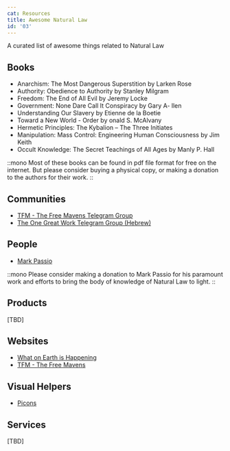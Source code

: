 ```yaml
---
cat: Resources
title: Awesome Natural Law
id: '03'
---
```


<span class="desc">A curated list of awesome things related to Natural Law</span>

## Books

- Anarchism: The Most Dangerous Superstition by Larken Rose
- Authority: Obedience to Authority by Stanley Milgram
- Freedom: The End of All Evil by Jeremy Locke
- Government: None Dare Call It Conspiracy by Gary A- llen
- Understanding Our Slavery by Etienne de la Boetie
- Toward a New World - Order by  onald S. McAlvany
- Hermetic Principles: The Kybalion – The Three Initiates
- Manipulation: Mass Control: Engineering Human Consciousness by Jim Keith
- Occult Knowledge: The Secret Teachings of All Ages by Manly P. Hall

::mono
Most of these books can be found in pdf file format for free on the internet. But please consider buying a physical copy, or making a donation to the authors for their work.
::

## Communities
- [TFM - The Free Mavens Telegram Group](https://t.me/thefreemavens)
- [The One Great Work Telegram Group (Hebrew)](https://t.me/thefreemavens)


## People
- [Mark Passio](https://markpassio.com)

::mono
Please consider making a donation to Mark Passio for his paramount work and efforts to bring the body of knowledge of Natural Law to light.
::

## Products
[TBD]

## Websites
- [What on Earth is Happening](https://WhatOnEarthIsHappening.com)
- [TFM - The Free Mavens](https://thefreemavens.org)

## Visual Helpers
- [Picons](https://thefreemavens.org/picons)

## Services
[TBD]